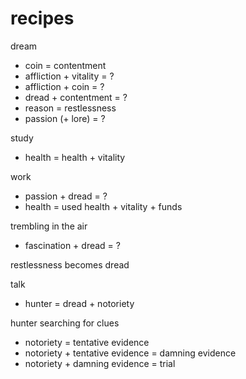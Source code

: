 


# recipes

dream
- coin = contentment 
- affliction + vitality = ?
- affliction + coin = ?
- dread + contentment = ?
- reason = restlessness
- passion (+ lore) = ?

study 
- health = health + vitality

work 
- passion + dread = ?
- health = used health + vitality + funds

trembling in the air
- fascination + dread = ?

restlessness becomes dread

talk 
- hunter = dread + notoriety

hunter searching for clues
- notoriety = tentative evidence
- notoriety + tentative evidence = damning evidence
- notoriety + damning evidence = trial
